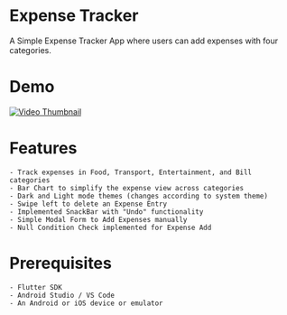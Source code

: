 # Expense Tracker

A Simple Expense Tracker App where users can add expenses with four categories.

# Demo

[![Video Thumbnail](thumbnail-image.png)](Expense_Tracker.webm)

# Features

    - Track expenses in Food, Transport, Entertainment, and Bill categories
    - Bar Chart to simplify the expense view across categories
    - Dark and Light mode themes (changes according to system theme)
    - Swipe left to delete an Expense Entry
    - Implemented SnackBar with "Undo" functionality
    - Simple Modal Form to Add Expenses manually
    - Null Condition Check implemented for Expense Add

# Prerequisites

    - Flutter SDK
    - Android Studio / VS Code
    - An Android or iOS device or emulator

